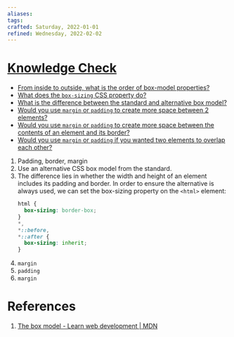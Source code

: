 ```yaml
---
aliases:
tags: 
crafted: Saturday, 2022-01-01
refined: Wednesday, 2022-02-02
---
```


# [Knowledge Check](https://www.theodinproject.com/paths/foundations/courses/foundations/lessons/the-box-model#knowledge-check)

- [From inside to outside, what is the order of box-model properties?](https://www.theodinproject.com/paths/foundations/courses/foundations/lessons/the-box-model#the-box-model)
- [What does the `box-sizing` CSS property do?](https://developer.mozilla.org/en-US/docs/Learn/CSS/Building_blocks/The_box_model#the_alternative_css_box_model)
- [What is the difference between the standard and alternative box model?](https://developer.mozilla.org/en-US/docs/Learn/CSS/Building_blocks/The_box_model#the_alternative_css_box_model)
- [Would you use `margin` or `padding` to create more space between 2 elements?](https://developer.mozilla.org/en-US/docs/Learn/CSS/Building_blocks/The_box_model#margins_padding_and_borders)
- [Would you use `margin` or `padding` to create more space between the contents of an element and its border?](https://developer.mozilla.org/en-US/docs/Learn/CSS/Building_blocks/The_box_model#margins_padding_and_borders)
- [Would you use `margin` or `padding` if you wanted two elements to overlap each other?](https://developer.mozilla.org/en-US/docs/Learn/CSS/Building_blocks/The_box_model#margins_padding_and_borders)

1. Padding, border, margin
2. Use an alternative CSS box model from the standard.
3. The difference lies in whether the width and height of an element includes its padding and border. In order to ensure the alternative is always used, we can set the box-sizing property on the `<html>` element:
   ```css
   html {
     box-sizing: border-box;
   }
   *,
   *::before,
   *::after {
     box-sizing: inherit;
   }
   ```
4. `margin`
5. `padding`
6. `margin`

# References

1. [The box model - Learn web development | MDN](https://developer.mozilla.org/en-US/docs/Learn/CSS/Building_blocks/The_box_model)

